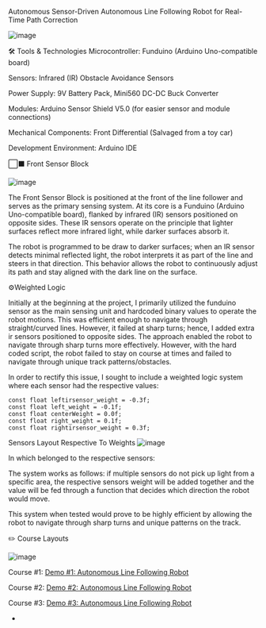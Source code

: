 Autonomous Sensor-Driven Autonomous Line Following Robot for Real-Time Path Correction

![image](https://github.com/user-attachments/assets/0ea0355d-2070-4212-afcf-62e896c7523c)

🛠️ Tools & Technologies
Microcontroller: Funduino (Arduino Uno-compatible board)

Sensors: Infrared (IR) Obstacle Avoidance Sensors

Power Supply: 9V Battery Pack, Mini560 DC-DC Buck Converter 

Modules: Arduino Sensor Shield V5.0 (for easier sensor and module connections)

Mechanical Components: Front Differential (Salvaged from a toy car)

Development Environment: Arduino IDE

⬜️⬛ Front Sensor Block 

![image](https://github.com/user-attachments/assets/530366cc-4903-488a-b2a9-53adb2f90e85)

The Front Sensor Block is positioned at the front of the line follower and serves as the primary sensing system. At its core is a Funduino (Arduino Uno-compatible board), flanked by infrared (IR) sensors positioned on opposite sides. These IR sensors operate on the principle that lighter surfaces reflect more infrared light, while darker surfaces absorb it.

The robot is programmed to be draw to darker surfaces; when an IR sensor detects minimal reflected light, the robot interprets it as part of the line and steers in that direction. This behavior allows the robot to continuously adjust its path and stay aligned with the dark line on the surface.


⚙️Weighted Logic 

Initially at the beginning at the project, I primarily utilized the funduino sensor as the main sensing unit and hardcoded binary values to operate the robot motions. This was efficient enough to navigate through straight/curved lines. However, it failed at sharp turns; hence, I added extra ir sensors positioned to opposite sides. The approach enabled the robot to navigate through sharp turns more effectively. However, with the hard coded script, the robot failed to stay on course at times and failed to navigate through unique track patterns/obstacles. 

In order to rectify this issue, I sought to include a weighted logic system where each sensor had the respective values:

```
const float leftirsensor_weight = -0.3f;
const float left_weight = -0.1f;
const float centerWeight = 0.0f;
const float right_weight = 0.1f;
const float rightirsensor_weight = 0.3f;
```
Sensors Layout Respective To Weights
![image](https://github.com/user-attachments/assets/00107c2f-55ac-46f7-abd4-28756bd18188)


In which belonged to the respective sensors:

The system works as follows: if multiple sensors do not pick up light from a specific area, the respective sensors weight will be added together and the value will be fed through a function that decides which direction the robot would move. 

This system when tested would prove to be highly efficient by allowing the robot to navigate through sharp turns and unique patterns on the track. 

✏️ Course Layouts 

![image](https://github.com/user-attachments/assets/0af89f95-b868-460c-a2fb-35df76848caf)


Course #1:  [Demo #1: Autonomous Line Following Robot](https://www.youtube.com/watch?v=OqyYif4jq5Q&t=1s)

Course #2:  [Demo #2: Autonomous Line Following Robot](https://youtu.be/u_tEcljQaS0?si=CvnIafdUAzQ-CT-G)

Course #3:  [Demo #3: Autonomous Line Following Robot](https://www.youtube.com/watch?v=r_oM9L6rFqo)


+